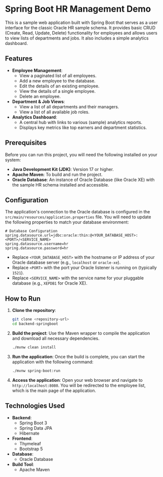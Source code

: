 # Spring Boot HR Management Demo

This is a sample web application built with Spring Boot that serves as a user interface for the classic Oracle HR sample schema. It provides basic CRUD (Create, Read, Update, Delete) functionality for employees and allows users to view lists of departments and jobs. It also includes a simple analytics dashboard.

## Features

* **Employee Management**:
  * View a paginated list of all employees.
  * Add a new employee to the database.
  * Edit the details of an existing employee.
  * View the details of a single employee.
  * Delete an employee.
* **Department & Job Views**:
  * View a list of all departments and their managers.
  * View a list of all available job roles.
* **Analytics Dashboard**:
  * A central hub with links to various (sample) analytics reports.
  * Displays key metrics like top earners and department statistics.

## Prerequisites

Before you can run this project, you will need the following installed on your system:

* **Java Development Kit (JDK)**: Version 17 or higher.
* **Apache Maven**: To build and run the project.
* **Oracle Database**: An instance of Oracle Database (like Oracle XE) with the sample HR schema installed and accessible.

## Configuration

The application's connection to the Oracle database is configured in the `src/main/resources/application.properties` file. You will need to update the following properties to match your database environment:

```properties
# Database Configuration
spring.datasource.url=jdbc:oracle:thin:@<YOUR_DATABASE_HOST>:<PORT>/<SERVICE_NAME>
spring.datasource.username=hr
spring.datasource.password=hr
```

* Replace `<YOUR_DATABASE_HOST>` with the hostname or IP address of your Oracle database server (e.g., `localhost` or `oracle-xe`).
* Replace `<PORT>` with the port your Oracle listener is running on (typically `1521`).
* Replace `<SERVICE_NAME>` with the service name for your pluggable database (e.g., `XEPDB1` for Oracle XE).

## How to Run

1. **Clone the repository**:
   ```bash
   git clone <repository-url>
   cd backend-springboot
   ```

2. **Build the project**:
   Use the Maven wrapper to compile the application and download all necessary dependencies.
   ```bash
   ./mvnw clean install
   ```

3. **Run the application**:
   Once the build is complete, you can start the application with the following command:
   ```bash
   ./mvnw spring-boot:run
   ```

4. **Access the application**:
   Open your web browser and navigate to `http://localhost:8080`. You will be redirected to the employee list, which is the main page of the application.

## Technologies Used

* **Backend**:
  * Spring Boot 3
  * Spring Data JPA
  * Hibernate
* **Frontend**:
  * Thymeleaf
  * Bootstrap 5
* **Database**:
  * Oracle Database
* **Build Tool**:
  * Apache Maven
